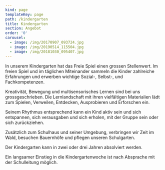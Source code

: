 ```yaml
---
kind: page
templateKey: page
path: /kindergarten
title: Kindergarten
section: Angebot
order: '0'
carousel:
  - image: /img/20170907_093724.jpg
  - image: /img/20190514_115504.jpg
  - image: /img/20181030_095407.jpg
---
```

In unserem Kindergarten hat das Freie Spiel einen grossen Stellenwert. Im freien Spiel und im täglichen Miteinander sammeln die Kinder zahlreiche Erfahrungen und erwerben wichtige Sozial-, Selbst-, und Fachkompetenzen. 

Kreativität, Bewegung und multisensorisches Lernen sind bei uns grossgeschrieben. Die Lernlandschaft mit ihren vielfältigen Materialien lädt zum Spielen, Verweilen, Entdecken, Ausprobieren und Erforschen ein. 

Seinem Rhythmus entsprechend kann ein Kind aktiv sein und sich entspannen, sich verausgaben und sich erholen, mit der Gruppe sein oder sich zurückziehen. 

Zusätzlich zum Schulhaus und seiner Umgebung, verbringen wir Zeit im Wald, besuchen Bauernhöfe und pflegen unseren Schulgarten. 

Der Kindergarten kann in zwei oder drei Jahren absolviert werden. 

Ein langsamer Einstieg in die Kindergartenwoche ist nach Absprache mit der Schulleitung möglich.
